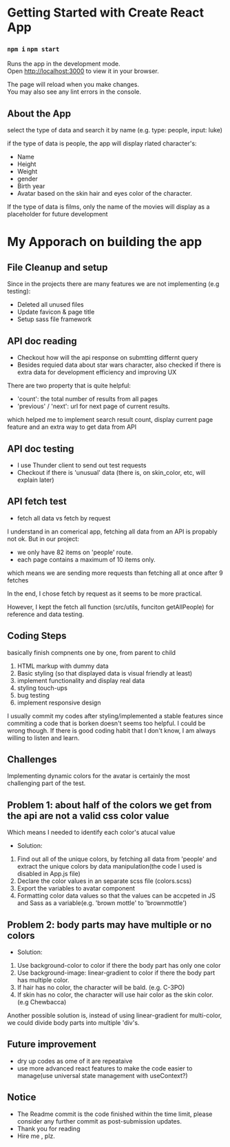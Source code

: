 # Getting Started with Create React App

### `npm i` `npm start`

Runs the app in the development mode.\
Open [http://localhost:3000](http://localhost:3000) to view it in your browser.

The page will reload when you make changes.\
You may also see any lint errors in the console.

## About the App

select the type of data and search it by name (e.g. type: people, input: luke)

if the type of data is people, the app will display rlated character's:

- Name
- Height
- Weight
- gender
- Birth year
- Avatar based on the skin hair and eyes color of the character.

If the type of data is films, only the name of the movies will display as a placeholder for future development

# My Apporach on building the app

## File Cleanup and setup

Since in the projects there are many features we are not implementing (e.g testing):

- Deleted all unused files
- Update favicon & page title
- Setup sass file framework

## API doc reading

- Checkout how will the api response on submtting differnt query
- Besides requied data about star wars character, also checked if there is extra data for development efficiency and improving UX

There are two property that is quite helpful:

- 'count': the total number of results from all pages
- 'previous' / 'next': url for next page of current results.

which helped me to implement search result count, display current page feature and an extra way to get data from API

## API doc testing

- I use Thunder client to send out test requests
- Checkout if there is 'unusual' data (there is, on skin_color, etc, will explain later)

## API fetch test

- fetch all data vs fetch by request

I understand in an comerical app, fetching all data from an API is propably not ok. But in our project:

- we only have 82 items on 'people' route.
- each page contains a maximum of 10 items only.

which means we are sending more requests than fetching all at once after 9 fetches

In the end, I chose fetch by request as it seems to be more practical.

However, I kept the fetch all function (src/utils, funciton getAllPeople) for reference and data testing.

## Coding Steps

basically finish compnents one by one, from parent to child

1. HTML markup with dummy data
2. Basic styling (so that displayed data is visual friendly at least)
3. implement functionality and display real data
4. styling touch-ups
5. bug testing
6. implement responsive design

I usually commit my codes after styling/implemented a stable features since commiting a code that is borken doesn't seems too helpful. I could be wrong though.
If there is good coding habit that I don't know, I am always willing to listen and learn.

## Challenges

Implementing dynamic colors for the avatar is certainly the most challenging part of the test.

## Problem 1: about half of the colors we get from the api are not a valid css color value

Which means I needed to identify each color's atucal value

- Solution:

1. Find out all of the unique colors, by fetching all data from 'people' and extract the unique colors by data manipulation(the code I used is disabled in App.js file)
2. Declare the color values in an separate scss file (colors.scss)
3. Export the variables to avatar component
4. Formatting color data values so that the values can be accpeted in JS and Sass as a variable(e.g. 'brown mottle' to 'brownmottle')

## Problem 2: body parts may have multiple or no colors

- Solution:

1. Use background-color to color if there the body part has only one color
2. Use background-image: linear-gradient to color if there the body part has multiple color.
3. If hair has no color, the character will be bald. (e.g. C-3PO)
4. If skin has no color, the character will use hair color as the skin color.(e.g Chewbacca)

Another possible solution is, instead of using linear-gradient for multi-color, we could divide body parts into multiple 'div's.

## Future improvement

- dry up codes as ome of it are repeataive
- use more advanced react features to make the code easier to manage(use universal state management with useContext?)

## Notice

- The Readme commit is the code finished within the time limit, please consider any further commit as post-submission updates.
- Thank you for reading
- Hire me , plz.

